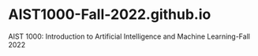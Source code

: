 # AIST1000-Fall-2022.github.io
AIST 1000: Introduction to Artificial Intelligence and Machine Learning-Fall 2022
